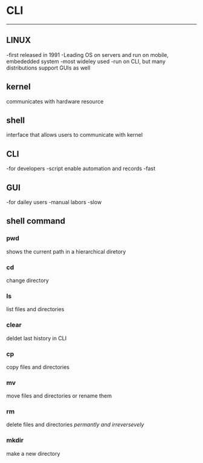 # **CLI**
---
## LINUX
-first released in 1991
-Leading OS on servers and run on mobile, embededded system
-most wideley used
-run on CLI, but many distributions support GUIs as well
## kernel
communicates with hardware resource
## shell
interface that allows users to communicate with kernel

## CLI
-for developers
-script enable automation and records
-fast
## GUI
-for dailey users
-manual labors
-slow

## shell command
### pwd
shows the current path in a hierarchical diretory
### cd
change directory
### ls
list files and directories
### clear
deldet last history in CLI
### cp
copy files and directories
### mv
move files and directories or rename them
### rm
delete files and directories *permantly and irreversevely*
### mkdir
make a new directory
